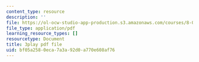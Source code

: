 ```yaml
---
content_type: resource
description: ''
file: https://ol-ocw-studio-app-production.s3.amazonaws.com/courses/8-01sc-classical-mechanics-fall-2016/bf05a2580eca7a3a92d0a770e608af76_5oLLnCGStUc.pdf
file_type: application/pdf
learning_resource_types: []
resourcetype: Document
title: 3play pdf file
uid: bf05a258-0eca-7a3a-92d0-a770e608af76
---
```

